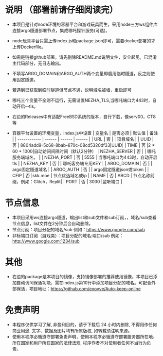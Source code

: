 # 说明 （部署前请仔细阅读完）
* 本项目是针对node环境的容器平台和游戏玩具而生，采用node三方ws组件库连接argo隧道部署节点，集成哪吒探针服务(可选)。
* node玩具平台只需上传index.js和package.json即可，需要docker部署的才上传Dockerfile。
* 如需是链接github部署，请先删除README.md说明文件，安全起见，已混淆主代码部分，无日志输出。
* 不填写ARGO_DOMAIN和ARGO_AUTH两个变量即启用临时隧道，反之则使用固定隧道。
* 若遇到已获取到临时隧道但节点不通，说明域名被墙，重启即可
* 哪吒三个变量不全则不运行，无需设置NEZHA_TLS,当哪吒端口为443时，自动开启--tls。
* 右边的Releases中有适配FreeBSD系统的版本，自行下载，像serv00，CT8等

* 容器平台设置的环境变量，index.js中设置
  | 变量名        | 是否必须 | 默认值 | 备注 |
  | ------------ | ------ | ------ | ------ |
  | URL          | 否 |       | 项目域名    |
  | UUID         | 否 | 8804add9-5c68-8bab-870c-08cd5320df33|UUID|
  | TIME         | 否 |2 * 60 * 1000|自动访问间隔时间（默认2分钟）
  | NEZHA_SERVER | 否 |        | 哪吒服务端域名，                |
  | NEZHA_PORT   | 否 |  5555  | 当哪吒端口为443时，自动开启tls    |
  | NEZHA_KEY    | 否 |        | 哪吒客务端专用KEY                |
  | ARGO_DOMAIN  | 否 |        | argo固定隧道域名                 |
  | ARGO_AUTH    | 否 |        | argo固定隧道json或token          |
  | CFIP         | 否 |skk.moe | 节点优选域名或ip                 |
  | NAME         | 否 |  ABCD  | 节点名称前缀，例如：Glitch，Replit|
  | PORT         | 否 |  3000  |监听端口                         |

# 节点信息
* 本项目采用ws连接argo隧道，输出list和sub文件和sub订阅，，域名/sub查看节点信息，list文件在2分钟后会自动删除。
* 节点订阅：项目分配的域名/sub  例如：https://www.google.com/sub
* 非标端口订阅（游戏类）：项目分配的域名:端口/sub  例如：http://www.google.com:1234/sub

# 其他
* 右边的package是本项目的镜像，支持镜像部署的推荐使用镜像，本项目已添加自动访问保活功能，需在index.js第10行中添加项目分配的域名。可配合外部保活，项目地址：https://github.com/eoovve/Auto-keep-online
  
# 免责声明
* 本程序仅供学习了解, 非盈利目的，请于下载后 24 小时内删除, 不得用作任何商业用途, 文字、数据及图片均有所属版权, 如转载须注明来源。
* 使用本程序必循遵守部署免责声明，使用本程序必循遵守部署服务器所在地、所在国家和用户所在国家的法律法规, 程序作者不对使用者任何不当行为负责。

